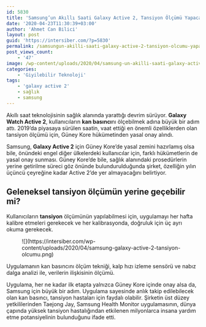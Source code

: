 ```yaml
---
id: 5830
title: 'Samsung’un Akıllı Saati Galaxy Active 2, Tansiyon Ölçümü Yapacak'
date: '2020-04-23T11:30:39+03:00'
author: 'Ahmet Can Bilici'
layout: post
guid: 'https://intersiber.com/?p=5830'
permalink: /samsungun-akilli-saati-galaxy-active-2-tansiyon-olcumu-yapacak/
post_views_count:
    - '47'
image: /wp-content/uploads/2020/04/samsung-un-akilli-saati-galaxy-active-2-tansiyon-olcumu-yapacak.png
categories:
    - 'Giyilebilir Teknoloji'
tags:
    - 'galaxy active 2'
    - sağlık
    - samsung
---
```


Akıllı saat teknolojisinin sağlık alanında yarattığı devrim sürüyor. **Galaxy Watch Active 2**, kullanıcıların **kan basıncı**nı ölçebilmek adına büyük bir adım attı. 2019’da piyasaya sürülen saatin, vaat ettiği en önemli özelliklerden olan tansiyon ölçümü için, Güney Kore hükümetinden yasal onay alındı.

Samsung, **Galaxy Active 2** için Güney Kore’de yasal zemini hazırlamış olsa bile, önündeki engel diğer ülkelerdeki kullanıcılar için, farklı hükümetlerin de yasal onay sunması. Güney Kore’de bile, sağlık alanındaki prosedürlerin yerine getirilme süreci göz önünde bulundurulduğunda şirket, özelliğin yılın üçüncü çeyreğine kadar Active 2’de yer almayacağını belirtiyor.

## Geleneksel tansiyon ölçümün yerine geçebilir mi?

Kullanıcıların **tansiyon** ölçümünün yapılabilmesi için, uygulamayı her hafta kalibre etmeleri gerekecek ve her kalibrasyonda, doğruluk için üç ayrı okuma gerekecek.

<figure class="wp-block-image size-large">![](https://intersiber.com/wp-content/uploads/2020/04/samsung-galaxy-active-2-tansiyon-olcumu.png)</figure>Uygulamanın kan basıncını ölçüm tekniği, kalp hızı izleme sensörü ve nabız dalga analizi ile, verilerin ilişkisinin ölçümü.

Uygulama, her ne kadar ilk etapta yalnızca Güney Kore içinde onay alsa da, Samsung için büyük bir adım. Uygulama sayesinde anlık takip edilebilecek olan kan basıncı, tansiyon hastaları için faydalı olabilir. Şirketin üst düzey yetkililerinden Taejong Jay, Samsung Health Monitor uygulamasının, dünya çapında yüksek tansiyon hastalığından etkilenen milyonlarca insana yardım etme potansiyelinin bulunduğunu ifade etti.